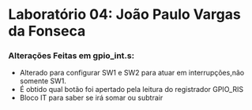 <h1> Laboratório 04: João Paulo Vargas da Fonseca</h1>
<h3>Alterações Feitas em gpio_int.s:</h3>
<ul>
	<li>Alterado para configurar SW1 e SW2 para atuar em interrupções,não somente SW1.</li>
	<li>É obtido qual botão foi apertado pela leitura do registrador GPIO_RIS</li>
	<li>Bloco IT para saber se irá somar ou subtrair</li>
<ul>
